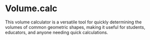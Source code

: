 # Volume.calc
This volume calculator is a versatile tool for quickly determining the volumes of common geometric shapes, making it useful for students, educators, and anyone needing quick calculations.
